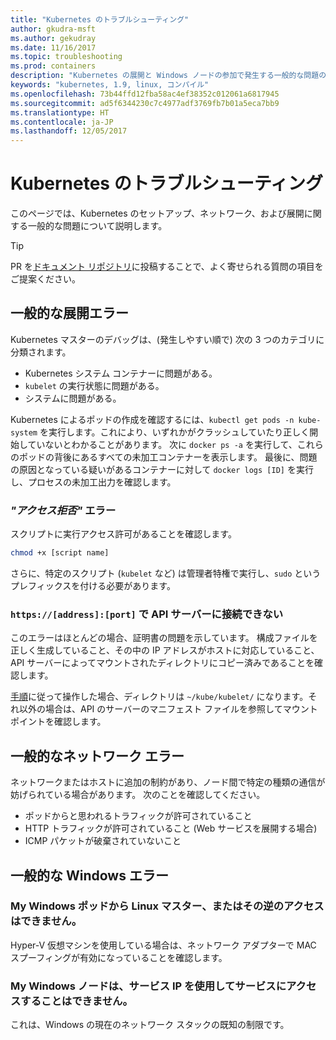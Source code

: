 ```yaml
---
title: "Kubernetes のトラブルシューティング"
author: gkudra-msft
ms.author: gekudray
ms.date: 11/16/2017
ms.topic: troubleshooting
ms.prod: containers
description: "Kubernetes の展開と Windows ノードの参加で発生する一般的な問題の解決方法。"
keywords: "kubernetes, 1.9, linux, コンパイル"
ms.openlocfilehash: 73b44ffd12fba58ac4ef38352c012061a6817945
ms.sourcegitcommit: ad5f6344230c7c4977adf3769fb7b01a5eca7bb9
ms.translationtype: HT
ms.contentlocale: ja-JP
ms.lasthandoff: 12/05/2017
---
```

# <a name="troubleshooting-kubernetes"></a>Kubernetes のトラブルシューティング #
このページでは、Kubernetes のセットアップ、ネットワーク、および展開に関する一般的な問題について説明します。

> [!tip]
> PR を[ドキュメント リポジトリ](https://github.com/MicrosoftDocs/Virtualization-Documentation/)に投稿することで、よく寄せられる質問の項目をご提案ください。


## <a name="common-deployment-errors"></a>一般的な展開エラー ##
Kubernetes マスターのデバッグは、(発生しやすい順で) 次の 3 つのカテゴリに分類されます。

  - Kubernetes システム コンテナーに問題がある。
  - `kubelet` の実行状態に問題がある。
  - システムに問題がある。


Kubernetes によるポッドの作成を確認するには、`kubectl get pods -n kube-system` を実行します。これにより、いずれかがクラッシュしていたり正しく開始していないとわかることがあります。   次に `docker ps -a` を実行して、これらのポッドの背後にあるすべての未加工コンテナーを表示します。 最後に、問題の原因となっている疑いがあるコンテナーに対して `docker logs [ID]` を実行し、プロセスの未加工出力を確認します。


### <a name="permission-denied-errors"></a>_"アクセス拒否"_ エラー ###
スクリプトに実行アクセス許可があることを確認します。

```bash
chmod +x [script name]
```

さらに、特定のスクリプト (`kubelet` など) は管理者特権で実行し、`sudo` というプレフィックスを付ける必要があります。


### <a name="cannot-connect-to-the-api-server-at-httpsaddressport"></a>`https://[address]:[port]` で API サーバーに接続できない ###
このエラーはほとんどの場合、証明書の問題を示しています。 構成ファイルを正しく生成していること、その中の IP アドレスがホストに対応していること、API サーバーによってマウントされたディレクトリにコピー済みであることを確認します。

[手順](./creating-a-linux-master)に従って操作した場合、ディレクトリは `~/kube/kubelet/` になります。それ以外の場合は、API のサーバーのマニフェスト ファイルを参照してマウント ポイントを確認します。


## <a name="common-networking-errors"></a>一般的なネットワーク エラー ##
ネットワークまたはホストに追加の制約があり、ノード間で特定の種類の通信が妨げられている場合があります。 次のことを確認してください。

  - ポッドからと思われるトラフィックが許可されていること
  - HTTP トラフィックが許可されていること (Web サービスを展開する場合)
  - ICMP パケットが破棄されていないこと


<!-- ### My Linux node cannot ping my Windows pods ### -->

## <a name="common-windows-errors"></a>一般的な Windows エラー ##


### <a name="my-windows-pods-cannot-access-the-linux-master-or-vice-versa"></a>My Windows ポッドから Linux マスター、またはその逆のアクセスはできません。 ###
Hyper-V 仮想マシンを使用している場合は、ネットワーク アダプターで MAC スプーフィングが有効になっていることを確認します。


### <a name="my-windows-node-cannot-access-my-services-using-the-service-ip"></a>My Windows ノードは、サービス IP を使用してサービスにアクセスすることはできません。 ###
これは、Windows の現在のネットワーク スタックの既知の制限です。
